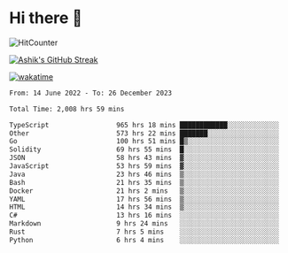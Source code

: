 # Hi there 👋

![HitCounter](https://hits.seeyoufarm.com/api/count/incr/badge.svg?url=https%3A%2F%2Fgithub.com%2Fashrhmn1212%2Fhit-counter)

<!-- ![Contribution Graph](https://github-readme-activity-graph.cyclic.app/graph?username=ashrhmn) -->


<!-- [![Top Langs](https://github-readme-stats.vercel.app/api/top-langs/?username=ashrhmn&layout=compact&theme=synthwave&langs_count=10&card_width=445)](https://github.com/anuraghazra/github-readme-stats) -->

[![Ashik's GitHub Streak](https://github-readme-streak-stats.herokuapp.com/?user=ashrhmn&theme=blood&fire=DD7F1C&background=151515&dates=9f9f9f&border=DD2727)](https://git.io/streak-stats)

<!-- ![Ashik's GitHub stats](https://github-readme-stats.vercel.app/api/?username=ashrhmn&show_icons=true&title_color=fff&icon_color=79ff97&text_color=9f9f9f&bg_color=151515) -->

[![wakatime](https://wakatime.com/badge/user/3df86613-ba63-4631-8e65-0ff18e7becad.svg)](https://wakatime.com/@3df86613-ba63-4631-8e65-0ff18e7becad)

<!--START_SECTION:waka-->

```txt
From: 14 June 2022 - To: 26 December 2023

Total Time: 2,008 hrs 59 mins

TypeScript                 965 hrs 18 mins ████████████░░░░░░░░░░░░░   48.05 %
Other                      573 hrs 22 mins ███████░░░░░░░░░░░░░░░░░░   28.54 %
Go                         100 hrs 51 mins █▒░░░░░░░░░░░░░░░░░░░░░░░   05.02 %
Solidity                   69 hrs 55 mins  █░░░░░░░░░░░░░░░░░░░░░░░░   03.48 %
JSON                       58 hrs 43 mins  ▓░░░░░░░░░░░░░░░░░░░░░░░░   02.92 %
JavaScript                 53 hrs 59 mins  ▓░░░░░░░░░░░░░░░░░░░░░░░░   02.69 %
Java                       23 hrs 46 mins  ▒░░░░░░░░░░░░░░░░░░░░░░░░   01.18 %
Bash                       21 hrs 35 mins  ▒░░░░░░░░░░░░░░░░░░░░░░░░   01.07 %
Docker                     21 hrs 2 mins   ▒░░░░░░░░░░░░░░░░░░░░░░░░   01.05 %
YAML                       17 hrs 56 mins  ▒░░░░░░░░░░░░░░░░░░░░░░░░   00.89 %
HTML                       14 hrs 34 mins  ▒░░░░░░░░░░░░░░░░░░░░░░░░   00.73 %
C#                         13 hrs 16 mins  ░░░░░░░░░░░░░░░░░░░░░░░░░   00.66 %
Markdown                   9 hrs 24 mins   ░░░░░░░░░░░░░░░░░░░░░░░░░   00.47 %
Rust                       7 hrs 5 mins    ░░░░░░░░░░░░░░░░░░░░░░░░░   00.35 %
Python                     6 hrs 4 mins    ░░░░░░░░░░░░░░░░░░░░░░░░░   00.30 %
```

<!--END_SECTION:waka-->


<!--### Most Used Languages
<img src="https://wakatime.com/share/@ashrhmn/24ecb986-5bf8-4607-af7f-0aab08908d8c.png" />

### Favourite Tools
<img src="https://wakatime.com/share/@ashrhmn/f4e08015-f3bc-460a-9228-95a3ba11c604.png" />-->
